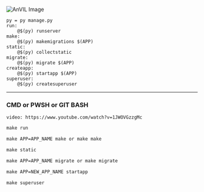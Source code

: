 ![AnVIL Image](https://www.img-studios.com/wp-content/uploads/2016/10/IMG-LOGO-HOMEPAGE.png "AnVIL Portal Image!")

    py = py manage.py
    run:
	    @$(py) runserver
    make:
	    @$(py) makemigrations $(APP)
    static:
	    @$(py) collectstatic
    migrate:
	    @$(py) migrate $(APP)
    createapp:
	    @$(py) startapp $(APP)
    superuser:
	    @$(py) createsuperuser
---
### CMD or PWSH or GIT BASH

`video: https://www.youtube.com/watch?v=1JWOVGzzgMc`

```cmd
make run
```
```cmd
make APP=APP_NAME make or make make
```
```cmd
make static
```
```cmd
make APP=APP_NAME migrate or make migrate
```
```cmd
make APP=NEW_APP_NAME startapp
```
```cmd
make superuser
```

